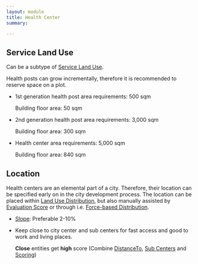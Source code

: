 ```yaml
---
layout: module
title: Health Center
summary: 

---
```


## Service Land Use
Can be a subtype of [Service Land Use]().

Health posts can grow incrementally, therefore it is recommended to reserve space on a plot.

* 1st generation health post area requirements: 500 sqm

  Building floor area: 50 sqm

* 2nd generation health post area requirements: 3,000 sqm

  Building floor area: 300 sqm
  
* Health center area requirements: 5,000 sqm

  Building floor area: 840 sqm

## Location
Health centers are an elemental part of a city. Therefore, their location can be specified early on in the city development process. The location can be placed within [Land Use Distribution](), but also manually assisted by [Evaluation Score]() or through i.e. [Force-based Distribution]().

* [Slope](): Preferable 2-10%

* Keep close to city center and sub centers for fast access and good to work and living places.
  
  **Close** entities get **high** score (Combine [DistanceTo](), [Sub Centers]() and [Scoring]())